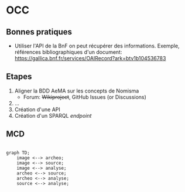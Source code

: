 # OCC

## Bonnes pratiques

* Utiliser l'API de la BnF on peut récupérer des informations. Exemple, références bibliographiques d'un document: https://gallica.bnf.fr/services/OAIRecord?ark=btv1b104536783

## Etapes

1. Aligner la BDD AeMA sur les concepts de Nomisma
    - Forum: ~~Wikiproject~~, GitHub Issues (or Discussions) 
2. ...
3. Création d'une API
4. Création d'un SPARQL *endpoint*


## MCD

```mermaid

graph TD;
    image <--> archeo;
    image <--> source;
    image <--> analyse;
    archeo <--> source;
    archeo <--> analyse;
    source <--> analyse;

```